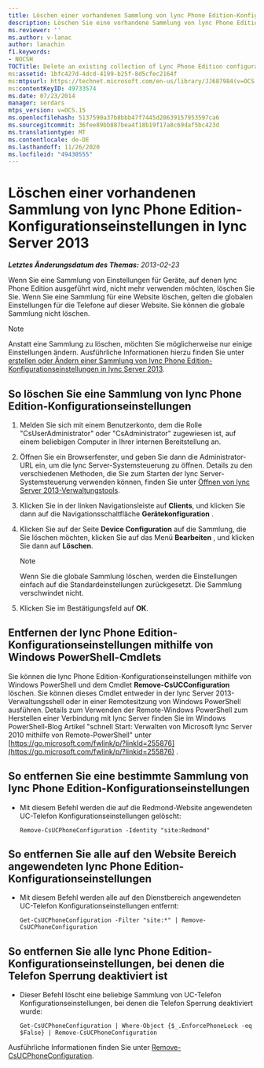 ```yaml
---
title: Löschen einer vorhandenen Sammlung von lync Phone Edition-Konfigurationseinstellungen
description: Löschen Sie eine vorhandene Sammlung von lync Phone Edition-Konfigurationseinstellungen.
ms.reviewer: ''
ms.author: v-lanac
author: lanachin
f1.keywords:
- NOCSH
TOCTitle: Delete an existing collection of Lync Phone Edition configuration settings
ms:assetid: 1bfc427d-4dcd-4199-b25f-8d5cfec2164f
ms:mtpsurl: https://technet.microsoft.com/en-us/library/JJ687984(v=OCS.15)
ms:contentKeyID: 49733574
ms.date: 07/23/2014
manager: serdars
mtps_version: v=OCS.15
ms.openlocfilehash: 5137590a37b8bbb47f7445d20639157953597ca6
ms.sourcegitcommit: 36fee89bb887bea4f18b19f17a8c69daf5bc423d
ms.translationtype: MT
ms.contentlocale: de-DE
ms.lasthandoff: 11/26/2020
ms.locfileid: "49430555"
---
```

# <a name="delete-an-existing-collection-of-lync-phone-edition-configuration-settings-in-lync-server-2013"></a>Löschen einer vorhandenen Sammlung von lync Phone Edition-Konfigurationseinstellungen in lync Server 2013

<div data-xmlns="http://www.w3.org/1999/xhtml">

<div class="topic" data-xmlns="http://www.w3.org/1999/xhtml" data-msxsl="urn:schemas-microsoft-com:xslt" data-cs="https://msdn.microsoft.com/">

<div data-asp="https://msdn2.microsoft.com/asp">



</div>

<div id="mainSection">

<div id="mainBody">

<span> </span>

_**Letztes Änderungsdatum des Themas:** 2013-02-23_

Wenn Sie eine Sammlung von Einstellungen für Geräte, auf denen lync Phone Edition ausgeführt wird, nicht mehr verwenden möchten, löschen Sie Sie. Wenn Sie eine Sammlung für eine Website löschen, gelten die globalen Einstellungen für die Telefone auf dieser Website. Sie können die globale Sammlung nicht löschen.

<div>


> [!NOTE]
> Anstatt eine Sammlung zu löschen, möchten Sie möglicherweise nur einige Einstellungen ändern. Ausführliche Informationen hierzu finden Sie unter <A href="lync-server-2013-create-or-modify-a-collection-of-lync-phone-edition-configuration-settings.md">erstellen oder Ändern einer Sammlung von lync Phone Edition-Konfigurationseinstellungen in lync Server 2013</A>.



</div>

<div>

## <a name="to-delete-a-collection-of-lync-phone-edition-configuration-settings"></a>So löschen Sie eine Sammlung von lync Phone Edition-Konfigurationseinstellungen

1.  Melden Sie sich mit einem Benutzerkonto, dem die Rolle "CsUserAdministrator" oder "CsAdministrator" zugewiesen ist, auf einem beliebigen Computer in Ihrer internen Bereitstellung an.

2.  Öffnen Sie ein Browserfenster, und geben Sie dann die Administrator-URL ein, um die lync Server-Systemsteuerung zu öffnen. Details zu den verschiedenen Methoden, die Sie zum Starten der lync Server-Systemsteuerung verwenden können, finden Sie unter [Öffnen von lync Server 2013-Verwaltungstools](lync-server-2013-open-lync-server-administrative-tools.md).

3.  Klicken Sie in der linken Navigationsleiste auf **Clients**, und klicken Sie dann auf die Navigationsschaltfläche **Gerätekonfiguration** .

4.  Klicken Sie auf der Seite **Device Configuration** auf die Sammlung, die Sie löschen möchten, klicken Sie auf das Menü **Bearbeiten** , und klicken Sie dann auf **Löschen**.
    
    <div>
    

    > [!NOTE]
    > Wenn Sie die globale Sammlung löschen, werden die Einstellungen einfach auf die Standardeinstellungen zurückgesetzt. Die Sammlung verschwindet nicht.

    
    </div>

5.  Klicken Sie im Bestätigungsfeld auf **OK**.

</div>

<div>

## <a name="removing-lync-phone-edition-configuration-settings-by-using-windows-powershell-cmdlets"></a>Entfernen der lync Phone Edition-Konfigurationseinstellungen mithilfe von Windows PowerShell-Cmdlets

Sie können die lync Phone Edition-Konfigurationseinstellungen mithilfe von Windows PowerShell und dem Cmdlet **Remove-CsUCConfiguration** löschen. Sie können dieses Cmdlet entweder in der lync Server 2013-Verwaltungsshell oder in einer Remotesitzung von Windows PowerShell ausführen. Details zum Verwenden der Remote-Windows PowerShell zum Herstellen einer Verbindung mit lync Server finden Sie im Windows PowerShell-Blog Artikel "schnell Start: Verwalten von Microsoft lync Server 2010 mithilfe von Remote-PowerShell" unter [https://go.microsoft.com/fwlink/p/?linkId=255876](https://go.microsoft.com/fwlink/p/?linkid=255876) .

<div>

## <a name="to-remove-a-specified-collection-of-lync-phone-edition-configuration-settings"></a>So entfernen Sie eine bestimmte Sammlung von lync Phone Edition-Konfigurationseinstellungen

  - Mit diesem Befehl werden die auf die Redmond-Website angewendeten UC-Telefon Konfigurationseinstellungen gelöscht:
    
        Remove-CsUCPhoneConfiguration -Identity "site:Redmond"

</div>

<div>

## <a name="to-remove-all-of-the-lync-phone-edition-configuration-settings-applied-to-the-site-scope"></a>So entfernen Sie alle auf den Website Bereich angewendeten lync Phone Edition-Konfigurationseinstellungen

  - Mit diesem Befehl werden alle auf den Dienstbereich angewendeten UC-Telefon Konfigurationseinstellungen entfernt:
    
        Get-CsUCPhoneConfiguration -Filter "site:*" | Remove-CsUCPhoneConfiguration

</div>

<div>

## <a name="to-remove-all-of-the-lync-phone-edition-configuration-settings-where-phone-locking-is-disabled"></a>So entfernen Sie alle lync Phone Edition-Konfigurationseinstellungen, bei denen die Telefon Sperrung deaktiviert ist

  - Dieser Befehl löscht eine beliebige Sammlung von UC-Telefon Konfigurationseinstellungen, bei denen die Telefon Sperrung deaktiviert wurde:
    
        Get-CsUCPhoneConfiguration | Where-Object {$_.EnforcePhoneLock -eq $False} | Remove-CsUCPhoneConfiguration

</div>

Ausführliche Informationen finden Sie unter [Remove-CsUCPhoneConfiguration](https://technet.microsoft.com/library/Gg398249(v=OCS.15)).

</div>

</div>

<span> </span>

</div>

</div>

</div>

